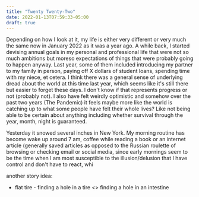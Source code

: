 ```yaml
---
title: "Twenty Twenty-Two"
date: 2022-01-13T07:59:33-05:00
draft: true
---
```


Depending on how I look at it, my life is either very different or very much the same now in January 2022 as it was a year ago. A while back, I started devising annual goals in my personal and professional life that were not so much ambitions  but moreso expectations of things that were probably going to happen anyway. Last year, some of them included introducing my partner to my family in person, paying off X dollars of student loans, spending time with my niece, et cetera. I think there was a general sense of underlying dread about the world at this time last year, which seems like it's still there but easier to forget these days. I don't know if that represents progress or not (probably not). I also have felt weirdly optimistic and somehow over the past two years (The Pandemic) it feels maybe more like the world is catching up to what some people have felt their whole lives? Like not being able to be certain about anything including whether survival through the year, month, night is guaranteed. 

Yesterday it snowed several inches in New York. My morning routine has become wake up around 7 am, coffee while reading a book or an internet article (generally saved articles as opposed to the Russian roulette of browsing or checking email or social media, since early mornings seem to be the time when I am most susceptible to the illusion/delusion that I have control and don't have to react, whi

another story idea:
- flat tire - finding a hole in a tire <> finding a hole in an intestine